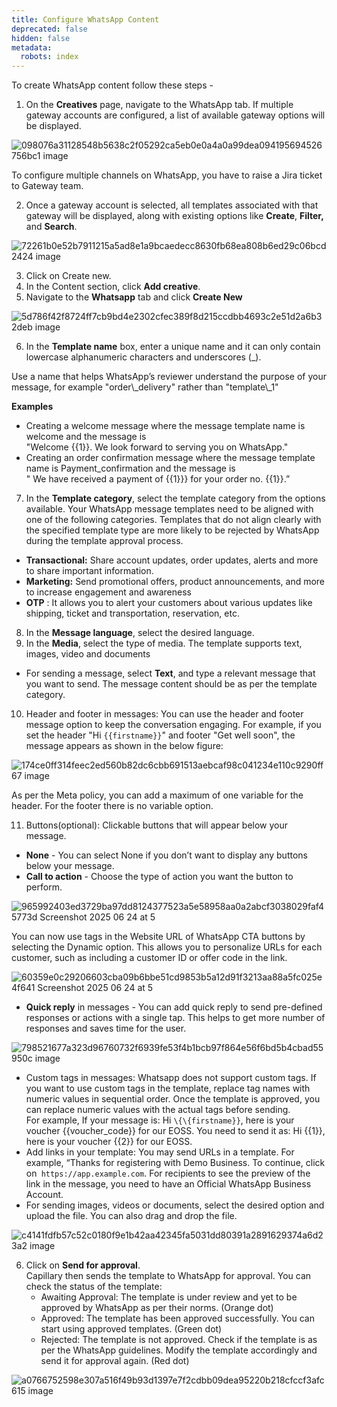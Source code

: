```yaml
---
title: Configure WhatsApp Content
deprecated: false
hidden: false
metadata:
  robots: index
---
```

To create WhatsApp content follow these steps -

1. On the **Creatives** page, navigate to the WhatsApp tab. If multiple gateway accounts are configured, a list of available gateway options will be displayed.

![098076a31128548b5638c2f05292ca5eb0e0a4a0a99dea094195694526756bc1 image](https://files.readme.io/098076a31128548b5638c2f05292ca5eb0e0a4a0a99dea094195694526756bc1-image.png)

<Note title="Note">
To configure multiple channels on WhatsApp, you have to raise a Jira ticket to Gateway team.
</Note>

2. Once a gateway account is selected, all templates associated with that gateway will be displayed, along with existing options like **Create**, **Filter,** and **Search**.

![72261b0e52b7911215a5ad8e1a9bcaedecc8630fb68ea808b6ed29c06bcd2424 image](https://files.readme.io/72261b0e52b7911215a5ad8e1a9bcaedecc8630fb68ea808b6ed29c06bcd2424-image.png)

3. Click on Create new.
4. In the Content section, click **Add creative**.
5. Navigate to the **Whatsapp** tab and click **Create New**

![5d786f42f8724ff7cb9bd4e2302cfec389f8d215ccdbb4693c2e51d2a6b32deb image](https://files.readme.io/5d786f42f8724ff7cb9bd4e2302cfec389f8d215ccdbb4693c2e51d2a6b32deb-image.png)

6. In the **Template name** box, enter a unique name and it can only contain lowercase alphanumeric characters and underscores (\_).

<Note title="Note">
Use a name that helps WhatsApp’s reviewer understand the purpose of your message, for example "order\_delivery" rather than "template\_1"
</Note>

**Examples**

* Creating a welcome message where the message template name is welcome and the message is\
  "Welcome \{\{1}}. We look forward to serving you on WhatsApp."
* Creating an order confirmation message where the message template name is Payment\_confirmation and the message is\
  " We have received a payment of \{\{1}}} for your order no. \{\{1}}.”

7. In the **Template category**, select the template category from the options available. Your WhatsApp message templates need to be aligned with one of the following categories. Templates that do not align clearly with the specified template type are more likely to be rejected by WhatsApp during the template approval process.

* **Transactional:** Share account updates, order updates, alerts and more to share important information.
* **Marketing:** Send promotional offers, product announcements, and more to increase engagement and awareness
* **OTP** : It allows you to alert your customers about various updates like shipping, ticket and transportation, reservation, etc.

8. In the **Message language**, select the desired language.
9. In the **Media**, select the type of media. The template supports text, images, video and documents

* For sending a message, select **Text**, and type a relevant message that you want to send. The message content should be as per the template category.

10. Header and footer in messages: You can use the header and footer message option to keep the conversation engaging. For example, if you set the header "Hi `{{firstname}}`" and footer "Get well soon", the message appears as shown in the below figure:

![174ce0ff314feec2ed560b82dc6cbb691513aebcaf98c041234e110c9290ff67 image](https://files.readme.io/174ce0ff314feec2ed560b82dc6cbb691513aebcaf98c041234e110c9290ff67-image.png)

<Note title="Note">
As per the Meta policy, you can add a maximum of one variable for the header. For the footer there is no variable option.
</Note>

11. Buttons(optional): Clickable buttons that will appear below your message.

* **None** - You can select None if you don’t want to display any buttons below your message.
* **Call to action** - Choose the type of action you want the button to perform.

![965992403ed3729ba97dd8124377523a5e58958aa0a2abcf3038029faf45773d Screenshot 2025 06 24 at 5](https://files.readme.io/965992403ed3729ba97dd8124377523a5e58958aa0a2abcf3038029faf45773d-Screenshot_2025-06-24_at_5.52.35_PM.png)

<Note title="Note">
You can now use tags in the Website URL of WhatsApp CTA buttons by selecting the Dynamic option. This allows you to personalize URLs for each customer, such as including a customer ID or offer code in the link.

![60359e0c29206603cba09b6bbe51cd9853b5a12d91f3213aa88a5fc025e4f641 Screenshot 2025 06 24 at 5](https://files.readme.io/60359e0c29206603cba09b6bbe51cd9853b5a12d91f3213aa88a5fc025e4f641-Screenshot_2025-06-24_at_5.58.57_PM.png)
</Note>

* **Quick reply** in messages - You can add quick reply to send pre-defined responses or actions with a single tap. This helps to get more number of responses and saves time for the user.

![798521677a323d96760732f6939fe53f4b1bcb97f864e56f6bd5b4cbad55950c image](https://files.readme.io/798521677a323d96760732f6939fe53f4b1bcb97f864e56f6bd5b4cbad55950c-image.png)

* Custom tags in messages: Whatsapp does not support custom tags. If you want to use custom tags in the template, replace tag names with numeric values in sequential order. Once the template is approved, you can replace numeric values with the actual tags before sending.\
  For example, If your message is: Hi `\{\{firstname}}`, here is your voucher \{\{voucher\_code}} for our EOSS.
  You need to send it as: Hi \{\{1}}, here is your voucher \{\{2}} for our EOSS.
* Add links in your template: You may send URLs in a template. For example, “Thanks for registering with Demo Business. To continue, click on` https://app.example.com`. For recipients to see the preview of the link in the message, you need to have an Official WhatsApp Business Account.
* For sending images, videos or documents, select the desired option and upload the file. You can also drag and drop the file.

![c4141fdfb57c52c0180f9e1b42aa42345fa5031dd80391a2891629374a6d23a2 image](https://files.readme.io/c4141fdfb57c52c0180f9e1b42aa42345fa5031dd80391a2891629374a6d23a2-image.png)

6. Click on **Send for approval**.\
   Capillary then sends the template to WhatsApp for approval. You can check the status of the template:
   * Awaiting Approval: The template is under review and yet to be approved by WhatsApp as per their norms. (Orange dot)
   * Approved: The template has been approved successfully. You can start using approved templates.  (Green dot)
   * Rejected: The template is not approved. Check if the template is as per the WhatsApp guidelines. Modify the template accordingly and send it for approval again. (Red dot)

![a0766752598e307a516f49b93d1397e7f2cdbb09dea95220b218cfccf3afc615 image](https://files.readme.io/a0766752598e307a516f49b93d1397e7f2cdbb09dea95220b218cfccf3afc615-image.png)